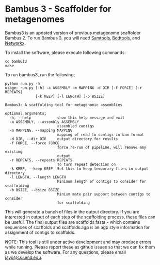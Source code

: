 # Bambus 3 - Scaffolder for metagenomes

Bambus3 is an updated version of previous metagenome scaffolder Bambus 2. To run Bambus 3, you will need [Samtools](http://samtools.sourceforge.net), [Bedtools](http://bedtools.readthedocs.io/en/latest/), and [Networkx](https://networkx.github.io/).

To install the software, please execute following commands:
```
cd bambus3
make
```

To run bambus3, run the following;

```
python run.py -h
usage: run.py [-h] -a ASSEMBLY -m MAPPING -d DIR [-f FORCE] [-r REPEATS]
              [-k KEEP] [-l LENGTH] [-b BSIZE]

Bambus3: A scaffolding tool for metagenomic assemblies

optional arguments:
  -h, --help            show this help message and exit
  -a ASSEMBLY, --assembly ASSEMBLY
                        assembled contigs
  -m MAPPING, --mapping MAPPING
                        mapping of read to contigs in bam format
  -d DIR, --dir DIR     output directory for results
  -f FORCE, --force FORCE
                        force re-run of pipeline, will remove any existing
                        output
  -r REPEATS, --repeats REPEATS
                        To turn repeat detection on
  -k KEEP, --keep KEEP  Set this to kepp temporary files in output directory
  -l LENGTH, --length LENGTH
                        Minimum length of contigs to consider for scaffolding
  -b BSIZE, --bsize BSIZE
                        Minium mate pair support between contigs to consider
                        for scaffolding
```

This will generate a bunch of files in the output directory. If you are interested in output of each step of the scaffolding process, these files can 
be useful. The final output files are scaffolds.fasta - which contains sequences of scaffolds  and scaffolds.agp is an agp style information for assignment of contigs to scaffolds. 


NOTE: This tool is still under active development and may produce errors while running. Please report these as github issues so that we can fix them as we develop the software. For any questions, please email jayg@cs.umd.edu. 

